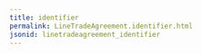```yaml
---
title: identifier
permalink: LineTradeAgreement.identifier.html
jsonid: linetradeagreement_identifier
---
```

